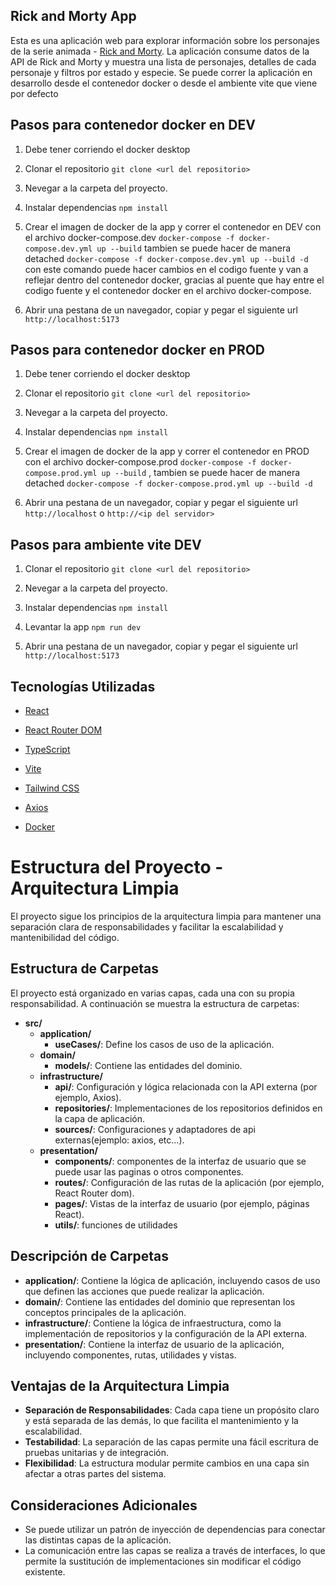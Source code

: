 
## Rick and Morty App

Esta es una aplicación web para explorar información sobre los personajes de la serie animada - [Rick and Morty](https://rickandmortyapi.com). La aplicación consume datos de la API de Rick and Morty y muestra una lista de personajes, detalles de cada personaje y filtros por estado y especie. Se puede correr la aplicación en desarrollo desde el contenedor docker o desde el ambiente vite que viene por defecto


## Pasos para contenedor docker en DEV

1. Debe tener corriendo el docker desktop

2. Clonar el repositorio `git clone <url del repositorio>`

3. Nevegar a la carpeta del proyecto.

4. Instalar dependencias  `npm install`

5. Crear el imagen de docker de la app y correr el contenedor en DEV con el archivo docker-compose.dev
`docker-compose -f docker-compose.dev.yml up --build` tambien se puede hacer de manera detached `docker-compose -f docker-compose.dev.yml up --build -d` con este comando puede hacer cambios en el codigo fuente y van a reflejar dentro del contenedor docker, gracias al puente que hay entre el codigo fuente y el contenedor docker en el archivo docker-compose.

6. Abrir una pestana de un navegador, copiar y pegar el siguiente url
`http://localhost:5173` 




## Pasos para contenedor docker en PROD

1. Debe tener corriendo el docker desktop

2. Clonar el repositorio `git clone <url del repositorio>`

3. Nevegar a la carpeta del proyecto.

4. Instalar dependencias  `npm install`

5. Crear el imagen de docker de la app y correr el contenedor en PROD con el archivo docker-compose.prod `docker-compose -f docker-compose.prod.yml up --build` , tambien se puede hacer de manera detached `docker-compose -f docker-compose.prod.yml up --build -d`

6. Abrir una pestana de un navegador, copiar y pegar el siguiente url
`http://localhost` o `http://<ip del servidor>`



## Pasos para ambiente vite DEV

1. Clonar el repositorio `git clone <url del repositorio>`

2. Nevegar a la carpeta del proyecto.

3. Instalar dependencias  `npm install`

4. Levantar la app `npm run dev`

5. Abrir una pestana de un navegador, copiar y pegar el siguiente url
`http://localhost:5173`





## Tecnologías Utilizadas

- [React](https://reactjs.org/)

- [React Router DOM](https://reactrouter.com/)

- [TypeScript](https://www.typescriptlang.org/)

- [Vite](https://vitejs.dev/)

- [Tailwind CSS](https://tailwindcss.com/)

- [Axios](https://axios-http.com/)

- [Docker](https://www.docker.com/)





# Estructura del Proyecto - Arquitectura Limpia

El proyecto sigue los principios de la arquitectura limpia para mantener una separación clara de responsabilidades y facilitar la escalabilidad y mantenibilidad del código.

## Estructura de Carpetas

El proyecto está organizado en varias capas, cada una con su propia responsabilidad. A continuación se muestra la estructura de carpetas:

- **src/**
  - **application/**
    - **useCases/**: Define los casos de uso de la aplicación.
  - **domain/**
    - **models/**: Contiene las entidades del dominio.
  - **infrastructure/**
    - **api/**: Configuración y lógica relacionada con la API externa (por ejemplo, Axios).
    - **repositories/**: Implementaciones de los repositorios definidos en la capa de aplicación.
    - **sources/**: Configuraciones y adaptadores de api externas(ejemplo: axios, etc...).
  - **presentation/**
    - **components/**: componentes de la interfaz de usuario que se puede usar las paginas o otros componentes.
    - **routes/**: Configuración de las rutas de la aplicación (por ejemplo, React Router dom).
    - **pages/**: Vistas de la interfaz de usuario (por ejemplo, páginas React).
    - **utils/**: funciones de utilidades

  
## Descripción de Carpetas

- **application/**: Contiene la lógica de aplicación, incluyendo casos de uso que definen las acciones que puede realizar la aplicación.
- **domain/**: Contiene las entidades del dominio que representan los conceptos principales de la aplicación.
- **infrastructure/**: Contiene la lógica de infraestructura, como la implementación de repositorios y la configuración de la API externa.
- **presentation/**: Contiene la interfaz de usuario de la aplicación, incluyendo componentes, rutas, utilidades y vistas.

## Ventajas de la Arquitectura Limpia

- **Separación de Responsabilidades**: Cada capa tiene un propósito claro y está separada de las demás, lo que facilita el mantenimiento y la escalabilidad.
- **Testabilidad**: La separación de las capas permite una fácil escritura de pruebas unitarias y de integración.
- **Flexibilidad**: La estructura modular permite cambios en una capa sin afectar a otras partes del sistema.

## Consideraciones Adicionales

- Se puede utilizar un patrón de inyección de dependencias para conectar las distintas capas de la aplicación.
- La comunicación entre las capas se realiza a través de interfaces, lo que permite la sustitución de implementaciones sin modificar el código existente.